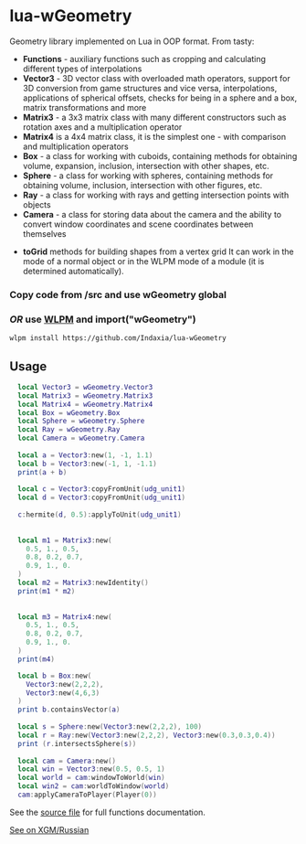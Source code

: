 # lua-wGeometry
Geometry library implemented on Lua in OOP format.
From tasty:

- **Functions** - auxiliary functions such as cropping and calculating different types of interpolations
- **Vector3** - 3D vector class with overloaded math operators, support for 3D conversion from game structures and vice versa, interpolations, applications of spherical offsets, checks for being in a sphere and a box, matrix transformations and more
- **Matrix3** - a 3x3 matrix class with many different constructors such as rotation axes and a multiplication operator
- **Matrix4** is a 4x4 matrix class, it is the simplest one - with comparison and multiplication operators
- **Box** - a class for working with cuboids, containing methods for obtaining volume, expansion, inclusion, intersection with other shapes, etc.
- **Sphere** - a class for working with spheres, containing methods for obtaining volume, inclusion, intersection with other figures, etc.
- **Ray** - a class for working with rays and getting intersection points with objects
- **Camera** - a class for storing data about the camera and the ability to convert window coordinates and scene coordinates between themselves

+ **toGrid** methods for building shapes from a vertex grid
It can work in the mode of a normal object or in the WLPM mode of a module (it is determined automatically).

### Copy code from /src and use wGeometry global

### *OR* use [WLPM](https://github.com/Indaxia/wc3-wlpm-module-manager) and import("wGeometry")
```
wlpm install https://github.com/Indaxia/lua-wGeometry
```

## Usage

```lua
  local Vector3 = wGeometry.Vector3
  local Matrix3 = wGeometry.Matrix3
  local Matrix4 = wGeometry.Matrix4
  local Box = wGeometry.Box 
  local Sphere = wGeometry.Sphere 
  local Ray = wGeometry.Ray
  local Camera = wGeometry.Camera
  
  local a = Vector3:new(1, -1, 1.1)
  local b = Vector3:new(-1, 1, -1.1)
  print(a + b)
  
  local c = Vector3:copyFromUnit(udg_unit1)
  local d = Vector3:copyFromUnit(udg_unit1)
  
  c:hermite(d, 0.5):applyToUnit(udg_unit1)
  
  
  local m1 = Matrix3:new(
    0.5, 1., 0.5, 
    0.8, 0.2, 0.7, 
    0.9, 1., 0.
  )
  local m2 = Matrix3:newIdentity()
  print(m1 * m2)
  
  
  local m3 = Matrix4:new(
    0.5, 1., 0.5, 
    0.8, 0.2, 0.7, 
    0.9, 1., 0.
  )
  print(m4)

  local b = Box:new(
    Vector3:new(2,2,2),
    Vector3:new(4,6,3)
  )
  print b.containsVector(a)
  
  local s = Sphere:new(Vector3:new(2,2,2), 100)
  local r = Ray:new(Vector3:new(2,2,2), Vector3:new(0.3,0.3,0.4))
  print (r.intersectsSphere(s))
  
  local cam = Camera:new()
  local win = Vector3:new(0.5, 0.5, 1)
  local world = cam:windowToWorld(win)
  local win2 = cam:worldToWindow(world)
  cam:applyCameraToPlayer(Player(0))
```

See the [source file](/src/wGeometry.lua) for full functions documentation.

[See on XGM/Russian](https://xgm.guru/p/wc3/lua-wgeometry)
